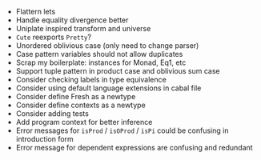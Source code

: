 - Flattern lets
- Handle equality divergence better
- Uniplate inspired transform and universe
- `Cute` reexports `Pretty`?
- Unordered oblivious case (only need to change parser)
- Case pattern variables should not allow duplicates
- Scrap my boilerplate: instances for Monad, Eq1, etc
- Support tuple pattern in product case and oblivious sum case
- Consider checking labels in type equivalence
- Consider using default language extensions in cabal file
- Consider define Fresh as a newtype
- Consider define contexts as a newtype
- Consider adding tests
- Add program context for better inference
- Error messages for `isProd` / `isOProd` / `isPi` could be confusing in
  introduction form
- Error message for dependent expressions are confusing and redundant

